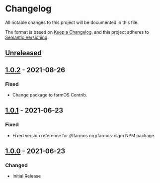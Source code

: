 # Changelog
All notable changes to this project will be documented in this file.

The format is based on [Keep a Changelog](https://keepachangelog.com/en/1.0.0/),
and this project adheres to [Semantic Versioning](https://semver.org/spec/v2.0.0.html).

## [Unreleased]

## [1.0.2] - 2021-08-26

### Fixed

- Change package to farmOS Contrib.

## [1.0.1] - 2021-06-23

### Fixed

- Fixed version reference for @farmos.org/farmos-olgm NPM package.

## [1.0.0] - 2021-06-23

### Changed

- Initial Release

[Unreleased]: https://github.com/symbioquine/farm_map_google/compare/unbuilt-v1.0.2...HEAD
[1.0.2]: https://github.com/symbioquine/farm_map_google/compare/unbuilt-v1.0.1...unbuilt-v1.0.2
[1.0.1]: https://github.com/symbioquine/farm_map_google/compare/unbuilt-v1.0.0...unbuilt-v1.0.1
[1.0.0]: https://github.com/symbioquine/farm_map_google/releases/tag/unbuilt-v1.0.0

